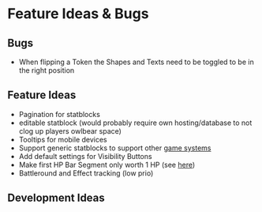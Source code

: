 # Feature Ideas & Bugs

## Bugs

+ When flipping a Token the Shapes and Texts need to be toggled to be in the right position

## Feature Ideas

+ Pagination for statblocks
+ editable statblock (would probably require own hosting/database to not clog up players owlbear space)
+ Tooltips for mobile devices
+ Support generic statblocks to support other [game systems](https://discord.com/channels/795808973743194152/1157319743196364971/1157319743196364971)
+ Add default settings for Visibility Buttons
+ Make first HP Bar Segment only worth 1 HP (see [here](https://github.com/kamejosh/owlbear-hp-tracker/issues/23))
+ Battleround and Effect tracking (low prio)

## Development Ideas

